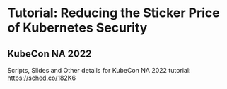 # Tutorial: Reducing the Sticker Price of Kubernetes Security
## KubeCon NA 2022
Scripts, Slides and Other details for KubeCon NA 2022 tutorial: https://sched.co/182K6
